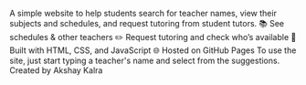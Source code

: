 A simple website to help students search for teacher names, view their subjects and schedules, and request tutoring from student tutors.
📚 See schedules & other teachers
✏️ Request tutoring and check who’s available
🧠 Built with HTML, CSS, and JavaScript
🌐 Hosted on GitHub Pages
To use the site, just start typing a teacher's name and select from the suggestions. Created by Akshay Kalra
